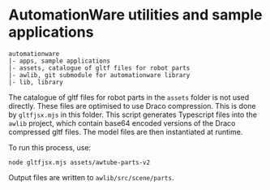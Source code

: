 # AutomationWare utilities and sample applications

```
automationware
|- apps, sample applications
|- assets, catalogue of gltf files for robot parts
|- awlib, git submodule for automationware library
|- lib, library
```

The catalogue of gltf files for robot parts in the `assets` folder
is not used directly. These files are optimised to use Draco compression.
This is done by `gltfjsx.mjs` in this folder. This script generates
Typescript files into the `awlib` project, which contain base64 encoded
versions of the Draco compressed gltf files. The model files are then 
instantiated at runtime.

To run this process, use:

```
node gltfjsx.mjs assets/awtube-parts-v2
```

Output files are written to `awlib/src/scene/parts`.



